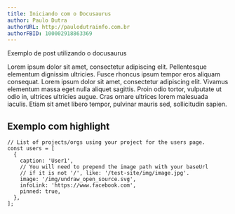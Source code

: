 ```yaml
---
title: Iniciando com o Docusaurus
author: Paulo Dutra
authorURL: http://paulodutrainfo.com.br
authorFBID: 100002918863369
---
```


Exemplo de post utilizando o docusaurus

<!--truncate-->

Lorem ipsum dolor sit amet, consectetur adipiscing elit. Pellentesque elementum dignissim ultricies. Fusce rhoncus ipsum tempor eros aliquam consequat. Lorem ipsum dolor sit amet, consectetur adipiscing elit. Vivamus elementum massa eget nulla aliquet sagittis. Proin odio tortor, vulputate ut odio in, ultrices ultricies augue. Cras ornare ultrices lorem malesuada iaculis. Etiam sit amet libero tempor, pulvinar mauris sed, sollicitudin sapien.


## Exemplo com highlight

```
// List of projects/orgs using your project for the users page.
const users = [
  {
    caption: 'User1',
    // You will need to prepend the image path with your baseUrl
    // if it is not '/', like: '/test-site/img/image.jpg'.
    image: '/img/undraw_open_source.svg',
    infoLink: 'https://www.facebook.com',
    pinned: true,
  },
];

```